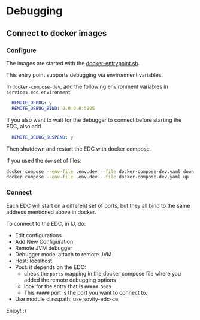 # Debugging

## Connect to docker images

### Configure

The images are started with the [docker-entrypoint.sh](../../launchers/docker-entrypoint.sh).

This entry point supports debugging via environment variables.

In `docker-compose-dev`, add the following environment variables in `services.edc.environment`

```yaml
  REMOTE_DEBUG: y
  REMOTE_DEBUG_BIND: 0.0.0.0:5005
```

If you also want to wait for the debugger to connect before starting the EDC, also add

```yaml
  REMOTE_DEBUG_SUSPEND: y
```

Then shutdown and restart the EDC with docker compose.

If you used the `dev` set of files:

```bash
docker compose --env-file .env.dev --file docker-compose-dev.yaml down
docker compose --env-file .env.dev --file docker-compose-dev.yaml up
```

### Connect

Each EDC will start on a different set of ports, but they all bind to the same address mentioned above in docker.

To connect to the EDC, in IJ, do:

* Edit configurations
* Add New Configuration
* Remote JVM debugger
* Debugger mode: attach to remote JVM
* Host: localhost
* Post: it depends on the EDC:
  * check the `ports` mapping in the docker compose file where you added the remote debugging options
  * look for the entry that is `#####:5005`
  * This `#####` port is the port you want to connect to. 
* Use module classpath: use sovity-edc-ce

Enjoy! :)
